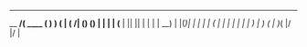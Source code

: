 _________ _______  _______ 
\__   __/(  ____ \(       )
   ) (   | (    \/| () () |
   | |   | (__    | || || |
   | |   |  __)   | |(_)| |
   | |   | (      | |   | |
   | |   | )      | )   ( |
   )_(   |/       |/     \|
                           

